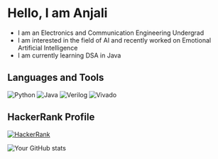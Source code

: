 # Hello, I am Anjali
- I am an Electronics and Communication Engineering Undergrad
- I am interested in the field of AI and recently worked on Emotional Artificial Intelligence
- I am currently learning DSA in Java

## Languages and Tools
![Python](https://img.shields.io/badge/Python-blue?logo=python)
![Java](https://img.shields.io/badge/Java-orange?logo=java)
![Verilog](https://img.shields.io/badge/Verilog-green)
![Vivado](https://img.shields.io/badge/Vivado-yellow)

## HackerRank Profile

[![HackerRank](https://img.shields.io/badge/HackerRank-Profile-green?logo=HackerRank)](https://www.hackerrank.com/anjalimbagaria)

![Your GitHub stats](https://github-readme-stats.vercel.app/api?username=AnjaliBagaria&show_icons=true&theme=radical)









